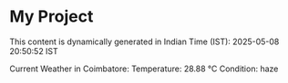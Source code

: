 # My Project

This content is dynamically generated in Indian Time (IST): 2025-05-08 20:50:52 IST


Current Weather in Coimbatore:
Temperature: 28.88 °C
Condition: haze

